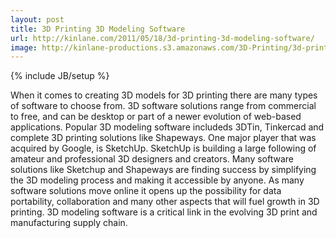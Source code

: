 ```yaml
---
layout: post
title: 3D Printing 3D Modeling Software
url: http://kinlane.com/2011/05/18/3d-printing-3d-modeling-software/
image: http://kinlane-productions.s3.amazonaws.com/3D-Printing/3d-printing-software.JPG
---
```

{% include JB/setup %}
<p>
     When it comes to creating 3D models for 3D printing there are many types of software to choose from. 3D software solutions range from commercial to free, and can be desktop or part of a newer evolution of web-based applications. Popular 3D modeling software includeds 3DTin, Tinkercad and complete 3D printing solutions like Shapeways. One major player that was acquired by Google, is SketchUp. SketchUp is building a large following of amateur and professional 3D designers and creators. Many software solutions like Sketchup and Shapeways are finding success by simplifying the 3D modeling process and making it accessible by anyone. As many software solutions move online it opens up the possibility for data portability, collaboration and many other aspects that will fuel growth in 3D printing. 3D modeling software is a critical link in the evolving 3D print and manufacturing supply chain.
</p>